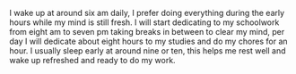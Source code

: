 I wake up at around six am daily, I prefer doing everything during the early hours while my mind is still fresh. I will start dedicating to my schoolwork from eight am to seven pm taking breaks in between to clear my mind, per day I will dedicate about eight hours to my studies and do my chores for an hour. I usually sleep early at around nine or ten, this helps me rest well and wake up refreshed and ready to do my work.
